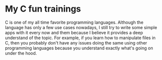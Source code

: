 # My C fun trainings

C is one of my all time favorite programming languages. Although the language has only a few use cases nowadays, I still try to write some simple apps with it every now and them because I believe it provides a deep understand of the topic. For example, if you learn how to manipulate files in C, then you probably don't have any issues doing the same using other programming languages because you understand exactly what's going on under the hood.
